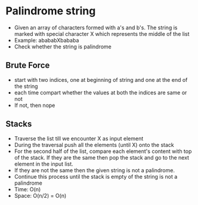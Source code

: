 # Palindrome string
- Given an array of characters formed with a's and b's. The string is marked with special character X which represents the middle of the list
- Example: abababXbababa
- Check whether the string is palindrome

## Brute Force
- start with two indices, one at beginning of string and one at the end of the string
- each time compart whether the values at both the indices are same or not 
- If not, then nope

## Stacks
- Traverse the list till we encounter X as input element
- During the traversal push all the elements (until X) onto the stack
- For the second half of the list, compare each element's content with top of the stack. If they are the same then pop the stack and go to the next element in the input list.
- If they are not the same then the given string is not a palindrome.
- Continue this process until the stack is empty of the string is not a palindrome
- Time: O(n)
- Space: O(n/2) = O(n)

